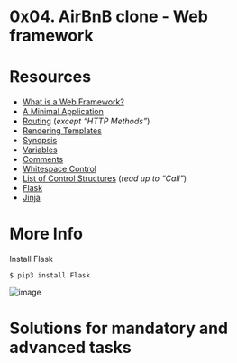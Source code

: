 # 0x04. AirBnB clone - Web framework

# Resources

- [What is a Web Framework?](https://intelegain-technologies.medium.com/what-are-web-frameworks-and-why-you-need-them-c4e8806bd0fb)
- [A Minimal Application](https://flask.palletsprojects.com/en/1.0.x/quickstart/#a-minimal-application)
- [Routing](https://flask.palletsprojects.com/en/1.0.x/quickstart/#routing) (<em>except “HTTP Methods”</em>)
- [Rendering Templates](https://flask.palletsprojects.com/en/1.0.x/quickstart/#rendering-templates)
- [Synopsis](https://jinja.palletsprojects.com/en/2.9.x/templates/#synopsis)
- [Variables](https://jinja.palletsprojects.com/en/2.9.x/templates/#variables)
- [Comments](https://jinja.palletsprojects.com/en/2.9.x/templates/#comments)
- [Whitespace Control](https://jinja.palletsprojects.com/en/2.9.x/templates/#whitespace-control)
- [List of Control Structures](https://jinja.palletsprojects.com/en/2.9.x/templates/#list-of-control-structures) (<em>read up to “Call”</em>)
- [Flask](https://palletsprojects.com/p/flask/)
- [Jinja](https://jinja.palletsprojects.com/en/2.9.x/templates/)

# More Info

Install Flask

    $ pip3 install Flask

![image](https://s3.amazonaws.com/intranet-projects-files/concepts/74/hbnb_step3.png)

# Solutions for mandatory and advanced tasks
